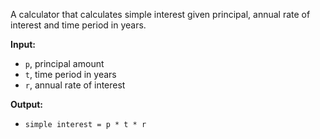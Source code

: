 A calculator that calculates simple interest given principal, annual rate of interest and time period in years.

**Input:**
- `p`, principal amount
- `t`, time period in years
- `r`, annual rate of interest

**Output:**
- `simple interest = p * t * r`
